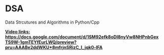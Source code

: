 # DSA
Data Strcutures and Algorithms in Python/Cpp

<u><b>Video links:<b></u><br>
https://docs.google.com/document/d/1SM92efk8oDl8nyVw8NHPnbGexTS9W-1gmTEYfEurLWQ/preview?pru=AAABe2ddWKU*8mfrjnSRizC_I_jqk0-lFA
